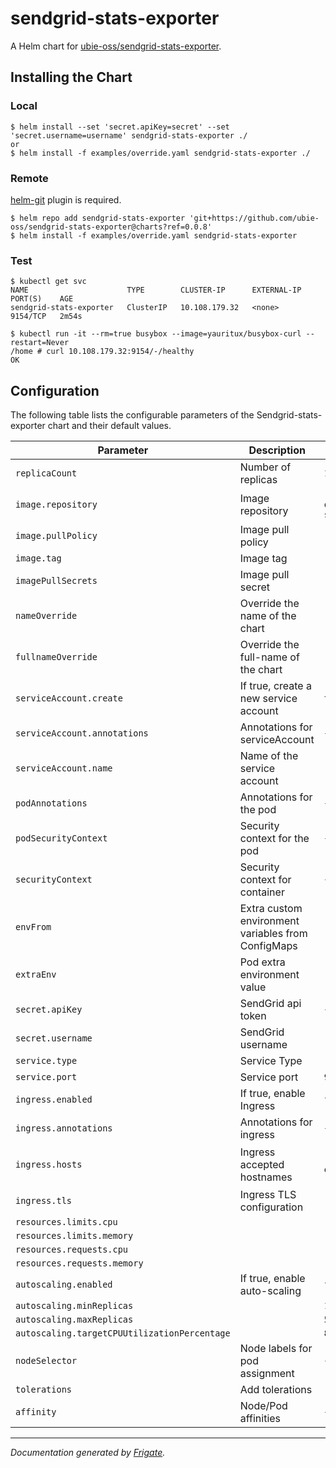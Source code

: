 sendgrid-stats-exporter
===========

A Helm chart for [ubie-oss/sendgrid-stats-exporter](https://github.com/ubie-oss/sendgrid-stats-exporter).

## Installing  the Chart

### Local

```
$ helm install --set 'secret.apiKey=secret' --set 'secret.username=username' sendgrid-stats-exporter ./
or
$ helm install -f examples/override.yaml sendgrid-stats-exporter ./
```

### Remote

[helm-git](https://github.com/aslafy-z/helm-git) plugin is required.

```
$ helm repo add sendgrid-stats-exporter 'git+https://github.com/ubie-oss/sendgrid-stats-exporter@charts?ref=0.0.8'
$ helm install -f examples/override.yaml sendgrid-stats-exporter
```

### Test

```
$ kubectl get svc
NAME                      TYPE        CLUSTER-IP      EXTERNAL-IP   PORT(S)    AGE
sendgrid-stats-exporter   ClusterIP   10.108.179.32   <none>        9154/TCP   2m54s

$ kubectl run -it --rm=true busybox --image=yauritux/busybox-curl --restart=Never
/home # curl 10.108.179.32:9154/-/healthy
OK
```

## Configuration

The following table lists the configurable parameters of the Sendgrid-stats-exporter chart and their default values.

| Parameter                | Description             | Default        |
| ------------------------ | ----------------------- | -------------- |
| `replicaCount` | Number of replicas | `1` |
| `image.repository` | Image repository | `"ubie-oss/sendgrid-stats-exporter"` |
| `image.pullPolicy` | Image pull policy | `"IfNotPresent"` |
| `image.tag` | Image tag | `"0.0.3"` |
| `imagePullSecrets` | Image pull secret | `[]` |
| `nameOverride` | Override the name of the chart | `""` |
| `fullnameOverride` | Override the full-name of the chart | `""` |
| `serviceAccount.create` | If true, create a new service account | `true` |
| `serviceAccount.annotations` | Annotations for serviceAccount | `{}` |
| `serviceAccount.name` | Name of the service account | `""` |
| `podAnnotations` | Annotations for the pod | `{}` |
| `podSecurityContext` | Security context for the pod | `{}` |
| `securityContext` | Security context for container | `{}` |
| `envFrom` | Extra custom environment variables from ConfigMaps | `[]` |
| `extraEnv` | Pod extra environment value | `[]`|
| `secret.apiKey` | SendGrid api token | `{}` |
| `secret.username` | SendGrid username | `[]` |
| `service.type` | Service Type | `"ClusterIP"` |
| `service.port` | Service port | `9154` |
| `ingress.enabled` | If true, enable Ingress | `false` |
| `ingress.annotations` | Annotations for ingress | `{}` |
| `ingress.hosts` | Ingress accepted hostnames | `[{"host": "chart-example.local", "paths": []}]` |
| `ingress.tls` | Ingress TLS configuration | `[]` |
| `resources.limits.cpu` |  | `"200m"` |
| `resources.limits.memory` |  | `"256Mi"` |
| `resources.requests.cpu` |  | `"100m"` |
| `resources.requests.memory` |  | `"128Mi"` |
| `autoscaling.enabled` | If true, enable auto-scaling | `false` |
| `autoscaling.minReplicas` |  | `1` |
| `autoscaling.maxReplicas` |  | `5` |
| `autoscaling.targetCPUUtilizationPercentage` |  | `80` |
| `nodeSelector` | Node labels for pod assignment | `{}` |
| `tolerations` | Add tolerations | `[]` |
| `affinity` | Node/Pod affinities | `{}` |

---
_Documentation generated by [Frigate](https://frigate.readthedocs.io)._
